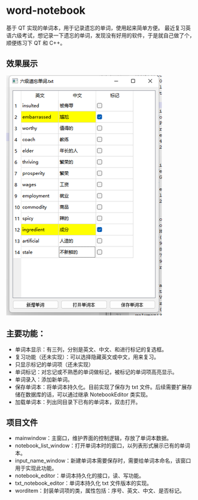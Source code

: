 # word-notebook
基于 QT 实现的单词本，用于记录遗忘的单词，使用起来简单方便。
最近复习英语六级考试，想记录一下遗忘的单词，发现没有好用的软件，于是就自己做了个，顺便练习下 QT 和 C++。
## 效果展示
![演示图片](./picture/sample.png)
## 主要功能：
- 单词本显示：有三列，分别是英文、中文、和进行标记的复选框。
- 复习功能（还未实现）：可以选择隐藏英文或中文，用来复习。
- 只显示标记的单词项（还未实现）
- 单词标记：对忘记或不熟悉的单词做标记，被标记的单词项高亮显示。
- 单词录入：添加新单词。
- 保存单词本：将单词本持久化。目前实现了保存为 txt 文件。后续需要扩展存储在数据库的话，可以通过继承 NotebookEditor 类实现。
- 加载单词本：列出同目录下已有的单词本，双击打开。
## 项目文件
- mainwindow：主窗口，维护界面的控制逻辑，存放了单词本数据。
- notebook_list_window：打开单词本时的窗口，以列表形式展示已有的单词本。
- input_name_window：新建单词本需要保存时，需要给单词本命名，该窗口用于实现此功能。
- notebook_editor：单词本持久化的接口，读、写功能。
- txt_notebook_editor：单词本持久化 txt 文件版本的实现。
- worditem：封装单词项的类，属性包括：序号、英文、中文、是否标记。
